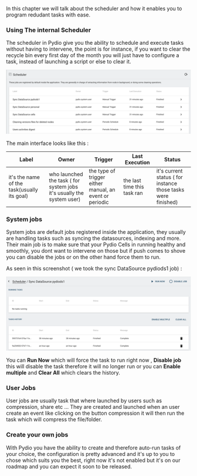 In this chapter we will talk about the scheduler and how it enables you to program redudant tasks with ease.

### Using The internal Scheduler

The scheduler in Pydio give you the ability to schedule and execute tasks without having to intervene, the point is for instance, if you want to clear the recycle bin every first day of the month you will just have to configure a task, instead of launching a script or else to clear it.

![](/images/5_advanced/scheduler_interface.png)

The main interface looks like this :


Label | Owner | Trigger | Last Execution | Status
--- | --- | --- | --- | --- 
it's the name of the task(usually its goal) | who launched the task ( for system jobs it's usually the system user) | the type of trigger either manual, an event or periodic | the last time this task ran | it's current status ( for instance those tasks were finished)



### System jobs

System jobs are default jobs registered inside the application, they usually are handling tasks such as syncing the datasources, indexing and more.
Their main job is to make sure that your Pydio Cells in running healthy and smoothly, you dont want to intervene on those but if push comes to shove you can disable the jobs or on the other hand force them to run.

As seen in this screenshot ( we took the sync DataSource pydiods1 job) :

![](/images/5_advanced/scheduler_example.png)

You can **Run Now** which will force the task to run right now ,
**Disable job** this will disable the task therefore it will no longer run or 
you can **Enable multiple** and **Clear All** which clears the history.


### User Jobs

User jobs are usually task that where launched by users such as compression, share etc ...
They are created and launched when an user create an event like clicking on the button compression it will then run the task which will compress the file/folder.

### Create your own jobs

With Pydio you have the ability to create and therefore auto-run tasks of your choice, the configuration is pretty advanced and it's up to you to chose which suits you the best, right now it's not enabled but it's on our roadmap and you can expect it soon to be released.